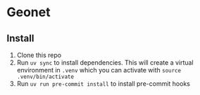 # Geonet

## Install

1. Clone this repo
2. Run `uv sync` to install dependencies. This will create a virtual environment in `.venv` which you can activate with `source .venv/bin/activate`
3. Run `uv run pre-commit install` to install pre-commit hooks
